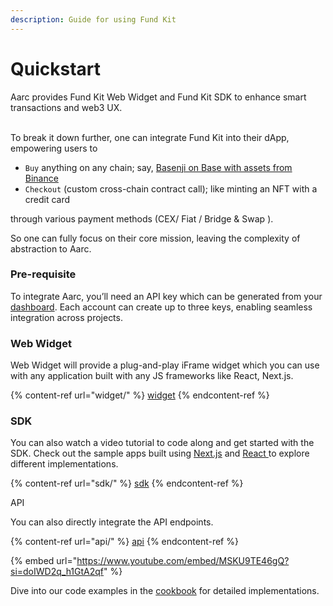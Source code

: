 ```yaml
---
description: Guide for using Fund Kit
---
```


# &#x20;Quickstart

Aarc provides Fund Kit Web Widget and Fund Kit SDK to enhance smart transactions and web3 UX.

\
&#x20;To break it down further, one can integrate Fund Kit into their dApp, empowering users to

* `Buy` anything on any chain; say, [ Basenji on Base with assets from Binance](https://link.aarc.xyz/basenjibase)
* `Checkout` (custom cross-chain contract call); like minting an NFT with a credit card

through various payment methods (CEX/ Fiat / Bridge & Swap ).&#x20;

So one can fully focus on their core mission, leaving the complexity of abstraction to Aarc.

### Pre-requisite

To integrate Aarc, you’ll need an API key which can be generated from your [dashboard](https://dashboard.aarc.xyz/signup). Each account can create up to three keys, enabling seamless integration across projects.

### Web Widget

Web Widget will provide a plug-and-play iFrame widget which you can use with any application built with any JS frameworks like React, Next.js.&#x20;

{% content-ref url="widget/" %}
[widget](widget/)
{% endcontent-ref %}

### SDK

You can also watch a video tutorial to code along and get started with the SDK. Check out the sample apps built using [Next.js](https://github.com/aarc-xyz/FDK-Widget-Next-JS.git) and [React ](https://github.com/aarc-xyz/aarc-react-widget-demo)to explore different implementations.

{% content-ref url="sdk/" %}
[sdk](sdk/)
{% endcontent-ref %}

API

You can also directly integrate the API endpoints.

{% content-ref url="api/" %}
[api](api/)
{% endcontent-ref %}



{% embed url="https://www.youtube.com/embed/MSKU9TE46gQ?si=doIWD2q_h1GtA2qf" %}

Dive into our code examples in the [cookbook](cookbook/) for detailed implementations.
